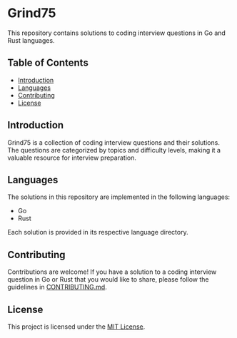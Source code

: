 # Grind75

This repository contains solutions to coding interview questions in Go and Rust languages.

## Table of Contents

- [Introduction](#introduction)
- [Languages](#languages)
- [Contributing](#contributing)
- [License](#license)

## Introduction

Grind75 is a collection of coding interview questions and their solutions. The questions are categorized by topics and difficulty levels, making it a valuable resource for interview preparation.

## Languages

The solutions in this repository are implemented in the following languages:

- Go
- Rust

Each solution is provided in its respective language directory.

## Contributing

Contributions are welcome! If you have a solution to a coding interview question in Go or Rust that you would like to share, please follow the guidelines in [CONTRIBUTING.md](CONTRIBUTING.md).

## License

This project is licensed under the [MIT License](LICENSE).
